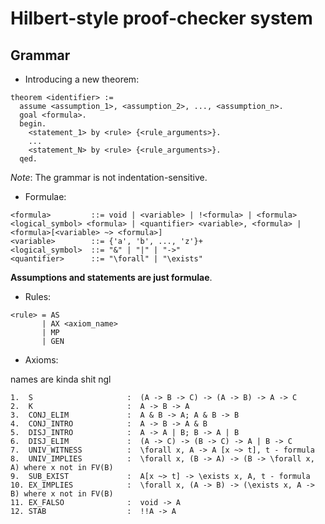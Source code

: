 # Hilbert-style proof-checker system

## Grammar

- Introducing a new theorem:

```
theorem <identifier> :=
  assume <assumption_1>, <assumption_2>, ..., <assumption_n>.
  goal <formula>.
  begin.
    <statement_1> by <rule> {<rule_arguments>}.
    ...
    <statement_N> by <rule> {<rule_arguments>}.
  qed.
```

*Note*: The grammar is not indentation-sensitive.

- Formulae:

```
<formula>         ::= void | <variable> | !<formula> | <formula> <logical_symbol> <formula> | <quantifier> <variable>, <formula> | <formula>[<variable> ~> <formula>]
<variable>        ::= {'a', 'b', ..., 'z'}+
<logical_symbol>  ::= "&" | "|" | "->"
<quantifier>      ::= "\forall" | "\exists"
```

**Assumptions and statements are just formulae**.

- Rules:

```
<rule> = AS
       | AX <axiom_name>
       | MP
       | GEN 
```

- Axioms:

names are kinda shit ngl

```
1.  S                     :  (A -> B -> C) -> (A -> B) -> A -> C
2.  K                     :  A -> B -> A
3.  CONJ_ELIM             :  A & B -> A; A & B -> B
4.  CONJ_INTRO            :  A -> B -> A & B
5.  DISJ_INTRO            :  A -> A | B; B -> A | B
6.  DISJ_ELIM             :  (A -> C) -> (B -> C) -> A | B -> C
7.  UNIV_WITNESS          :  \forall x, A -> A [x ~> t], t - formula
8.  UNIV_IMPLIES          :  \forall x, (B -> A) -> (B -> \forall x, A) where x not in FV(B)
9.  SUB_EXIST             :  A[x ~> t] -> \exists x, A, t - formula
10. EX_IMPLIES            :  \forall x, (A -> B) -> (\exists x, A -> B) where x not in FV(B)
11. EX_FALSO              :  void -> A
12. STAB                  :  !!A -> A
```
